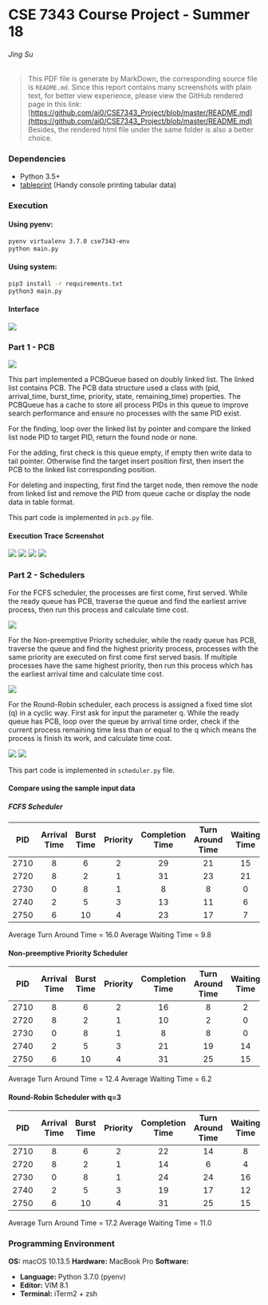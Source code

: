 # CSE 7343 Course Project - Summer 18
###### *Jing Su*

> This PDF file is generate by MarkDown, the corresponding source file is `README.md`. Since this report contains many screenshots with plain text, for better view experience, please view the GitHub rendered page in this link:
> [https://github.com/ai0/CSE7343_Project/blob/master/README.md](https://github.com/ai0/CSE7343_Project/blob/master/README.md)
> Besides, the rendered html file under the same folder is also a better choice.

### Dependencies
* Python 3.5+
* [tableprint](https://github.com/nirum/tableprint) (Handy console printing tabular data)

### Execution
#### Using pyenv:
```sh
pyenv virtualenv 3.7.0 cse7343-env
python main.py
```
#### Using system:
```sh
pip3 install -r requirements.txt
python3 main.py
```

#### Interface
![](screenshot/main-01.png)

### Part 1 - PCB
![](screenshot/pcb-01.png)

This part implemented a PCBQueue based on  doubly linked list. The linked list contains PCB. The PCB data structure used a class with (pid, arrival_time, burst_time, priority, state, remaining_time) properties. The PCBQueue has a cache to store all process PIDs in this queue to improve search performance and ensure no processes with the same PID exist.

For the finding, loop over the linked list by pointer and compare the linked list node PID to target PID, return the found node or none.

For the adding, first check is this queue empty, if empty then write data to tail pointer. Otherwise find the target insert position first, then insert the PCB to the linked list corresponding position.

For deleting and inspecting, first find the target node, then remove the node from linked list and remove the PID from queue cache or display the node data in table format.

This part code is implemented in `pcb.py` file.

#### Execution Trace Screenshot

![](screenshot/pcb-02.png)
![](screenshot/pcb-03.png)
![](screenshot/pcb-04.png)
![](screenshot/pcb-05.png)

### Part 2 - Schedulers

For the FCFS scheduler, the processes are  first come, first served. While the ready queue has PCB, traverse the queue and find the earliest arrive process, then run this process and calculate time cost.

![](screenshot/fcfs.png)

For the Non-preemptive Priority scheduler, while the ready queue has PCB, traverse the queue and find the highest priority process, processes with the same priority are executed on first come first served basis. If multiple processes have the same highest priority, then run this process which has the  earliest arrival time and calculate time cost.

![](screenshot/npp.png)

For the Round-Robin scheduler, each process is assigned a fixed time slot (q) in a cyclic way. First ask for input the parameter q. While the ready queue has PCB, loop over the queue by arrival time order, check if the current process remaining time less than or equal to the q which means the process is finish its work, and calculate time cost.

![](screenshot/rr-01.png)
![](screenshot/rr-02.png)

This part code is implemented in `scheduler.py` file.

#### Compare using the sample input data

##### FCFS Scheduler

| PID | Arrival Time | Burst Time | Priority | Completion Time | Turn Around Time | Waiting Time |
| :-: | :-: | :-: | :-: | :-: | :-: | :-: |
| 2710 | 8 | 6 | 2 | 29 | 21 | 15 |
| 2720 | 8 | 2 | 1 | 31 | 23 | 21 |
| 2730 | 0 | 8 | 1 | 8 | 8 | 0 |
| 2740 | 2 | 5 | 3 | 13 | 11 | 6 |
| 2750 | 6 | 10 | 4 | 23 | 17 | 7 |

Average Turn Around Time = 16.0
Average Waiting Time = 9.8

#### Non-preemptive Priority Scheduler

| PID | Arrival Time | Burst Time | Priority | Completion Time | Turn Around Time | Waiting Time |
| :-: | :-: | :-: | :-: | :-: | :-: | :-: |
| 2710 | 8 | 6 | 2 | 16 | 8 | 2 |
| 2720 | 8 | 2 | 1 | 10 | 2 | 0 |
| 2730 | 0 | 8 | 1 | 8 | 8 | 0 |
| 2740 | 2 | 5 | 3 | 21 | 19 | 14 |
| 2750 | 6 | 10 | 4 | 31 | 25 | 15 |

Average Turn Around Time = 12.4
Average Waiting Time = 6.2

#### Round-Robin Scheduler with q=3

| PID | Arrival Time | Burst Time | Priority | Completion Time | Turn Around Time | Waiting Time |
| :-: | :-: | :-: | :-: | :-: | :-: | :-: |
| 2710 | 8 | 6 | 2 | 22 | 14 | 8 |
| 2720 | 8 | 2 | 1 | 14 | 6 | 4 |
| 2730 | 0 | 8 | 1 | 24 | 24 | 16 |
| 2740 | 2 | 5 | 3 | 19 | 17 | 12 |
| 2750 | 6 | 10 | 4 | 31 | 25 | 15 |

Average Turn Around Time = 17.2
Average Waiting Time = 11.0

### Programming Environment
**OS:**         macOS 10.13.5
**Hardware:**   MacBook Pro
**Software:**
* **Language:** Python 3.7.0 (pyenv)
* **Editor:**   VIM 8.1
* **Terminal:** iTerm2 + zsh